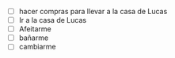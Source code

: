- [ ] hacer compras para llevar a la casa de Lucas 
- [ ] Ir a la casa de Lucas 
- [ ] Afeitarme
- [ ] bañarme
- [ ] cambiarme
